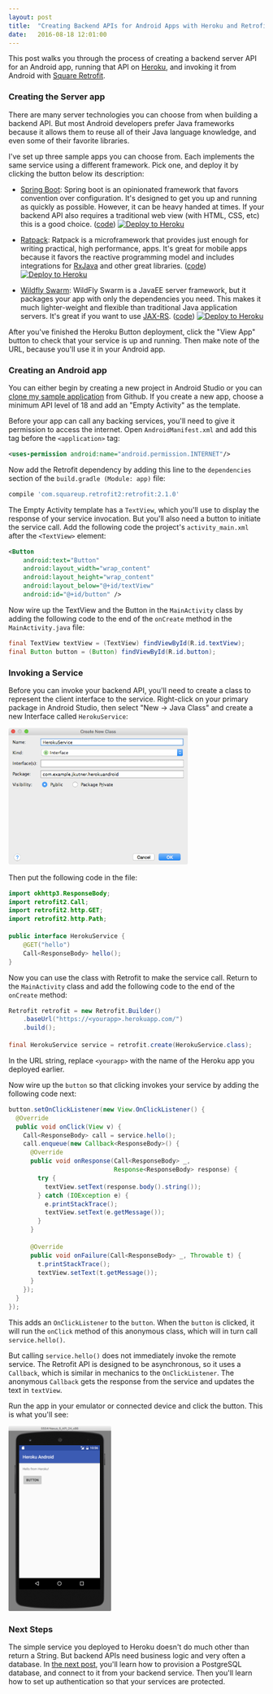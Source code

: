 ```yaml
---
layout: post
title:  "Creating Backend APIs for Android Apps with Heroku and Retrofit"
date:   2016-08-18 12:01:00
---
```


This post walks you through the process of creating a backend server API for an Android app, running that API on [Heroku](https://heroku.com), and invoking it from Android with [Square Retrofit](http://square.github.io/retrofit/).

### Creating the Server app

There are many server technologies you can choose from when building a backend API. But most Android developers prefer Java frameworks because it allows them to reuse all of their Java language knowledge, and even some of their favorite libraries.

I've set up three sample apps you can choose from. Each implements the same service using a different framework. Pick one, and deploy it by clicking the button below its description:

* [Spring Boot](http://projects.spring.io/spring-boot/): Spring boot is an opinionated framework that favors convention over configuration. It's designed to get you up and running as quickly as possible. However, it can be heavy handed at times. If your backend API also requires a traditional web view (with HTML, CSS, etc) this is a good choice. ([code](https://github.com/jkutner/spring-boot-android-service)) [![Deploy to Heroku](https://camo.githubusercontent.com/c0824806f5221ebb7d25e559568582dd39dd1170/68747470733a2f2f7777772e6865726f6b7563646e2e636f6d2f6465706c6f792f627574746f6e2e706e67)](https://dashboard.heroku.com/new?&template=https%3A%2F%2Fgithub.com%2Fjkutner%2Fspring-boot-android-service)

* [Ratpack](https://ratpack.io): Ratpack is a microframework that provides just enough for writing practical, high performance, apps. It's great for mobile apps because it favors the reactive programming model and includes integrations for [RxJava](https://github.com/ReactiveX/RxJava) and other great libraries.  ([code](https://github.com/jkutner/ratpack-android-service)) [![Deploy to Heroku](https://camo.githubusercontent.com/c0824806f5221ebb7d25e559568582dd39dd1170/68747470733a2f2f7777772e6865726f6b7563646e2e636f6d2f6465706c6f792f627574746f6e2e706e67)](https://dashboard.heroku.com/new?&template=https%3A%2F%2Fgithub.com%2Fjkutner%2Fratpack-android-service)

* [Wildfly Swarm](http://wildfly-swarm.io): WildFly Swarm is a JavaEE server framework, but it packages your app with only the dependencies you need. This makes it much lighter-weight and flexible than traditional Java application servers. It's great if you want to use [JAX-RS](https://wildfly-swarm.gitbooks.io/wildfly-swarm-users-guide/content/common/jax-rs.html).  ([code](https://github.com/jkutner/wildfly-swarm-android-service)) [![Deploy to Heroku](https://camo.githubusercontent.com/c0824806f5221ebb7d25e559568582dd39dd1170/68747470733a2f2f7777772e6865726f6b7563646e2e636f6d2f6465706c6f792f627574746f6e2e706e67)](https://dashboard.heroku.com/new?&template=https%3A%2F%2Fgithub.com%2Fjkutner%2Fwildfly-swarm-android-service)

After you've finished the Heroku Button deployment, click the "View App" button to check that your service is up and running. Then make note of the URL, because you'll use it in your Android app.

### Creating an Android app

You can either begin by creating a new project in Android Studio or you can [clone my sample application](https://github.com/jkutner/HerokuAndroidExample) from Github. If you create a new app, choose a minimum API level of 18 and add an "Empty Activity" as the template.

Before your app can call any backing services, you'll need to give it permission to access the internet. Open `AndroidManifest.xml` and add this tag before the `<application>` tag:

```xml
<uses-permission android:name="android.permission.INTERNET"/>
```

Now add the Retrofit dependency by adding this line to the `dependencies` section of the `build.gradle (Module: app)` file:

```ruby
compile 'com.squareup.retrofit2:retrofit:2.1.0'
```

The Empty Activity template has a `TextView`, which you'll use to display the response of your service invocation. But you'll also need a button to initiate the service call. Add the following code the project's `activity_main.xml` after the `<TextView>` element:

```xml
<Button
    android:text="Button"
    android:layout_width="wrap_content"
    android:layout_height="wrap_content"
    android:layout_below="@+id/textView"
    android:id="@+id/button" />
```

Now wire up the TextView and the Button in the `MainActivity` class by adding the following code to the end of the `onCreate` method in the `MainActivity.java` file:

```java
final TextView textView = (TextView) findViewById(R.id.textView);
final Button button = (Button) findViewById(R.id.button);
```

### Invoking a Service

Before you can invoke your backend API, you'll need to create a class to represent the client interface to the service. Right-click on your primary package in Android Studio, then select "New -> Java Class" and create a new Interface called `HerokuService`:

<img src="/assets/images/heroku-service-android.png" style="width: 70%; margin-left: 0; margin-right: 0" alt="HerokuService">

Then put the following code in the file:

```java
import okhttp3.ResponseBody;
import retrofit2.Call;
import retrofit2.http.GET;
import retrofit2.http.Path;

public interface HerokuService {
    @GET("hello")
    Call<ResponseBody> hello();
}
```

Now you can use the class with Retrofit to make the service call. Return to the `MainActivity` class and add the following code to the end of the `onCreate` method:

```java
Retrofit retrofit = new Retrofit.Builder()
    .baseUrl("https://<yourapp>.herokuapp.com/")
    .build();

final HerokuService service = retrofit.create(HerokuService.class);
```

In the URL string, replace `<yourapp>` with the name of the Heroku app you deployed earlier.

Now wire up the `button` so that clicking invokes your service by adding the following code next:

```java
button.setOnClickListener(new View.OnClickListener() {
  @Override
  public void onClick(View v) {
    Call<ResponseBody> call = service.hello();
    call.enqueue(new Callback<ResponseBody>() {
      @Override
      public void onResponse(Call<ResponseBody> _,
                             Response<ResponseBody> response) {
        try {
          textView.setText(response.body().string());
        } catch (IOException e) {
          e.printStackTrace();
          textView.setText(e.getMessage());
        }
      }

      @Override
      public void onFailure(Call<ResponseBody> _, Throwable t) {
        t.printStackTrace();
        textView.setText(t.getMessage());
      }
    });
  }
});
```

This adds an `OnClickListener` to the `button`. When the `button` is clicked, it will run the `onClick` method of this anonymous class, which will in turn call `service.hello()`.

But calling `service.hello()` does not immediately invoke the remote service. The Retrofit API is designed to be asynchronous, so it uses a `Callback`,  which is similar in mechanics to the `OnClickListener`. The anonymous `Callback` gets the response from the service and updates the text in `textView`.

Run the app in your emulator or connected device and click the button. This is what you'll see:

<img src="/assets/images/heroku-android-demo.png" style="width: 40%; margin-left: 0; margin-right: 0" alt="HerokuService">

### Next Steps

The simple service you deployed to Heroku doesn't do much other than return a String. But backend APIs need business logic and very often a database. In [the next post](http://jkutner.github.io/2016/08/19/android-database-rest-service.html), you'll learn how to provision a PostgreSQL database, and connect to it from your backend service. Then you'll learn how to set up authentication so that your services are protected.
